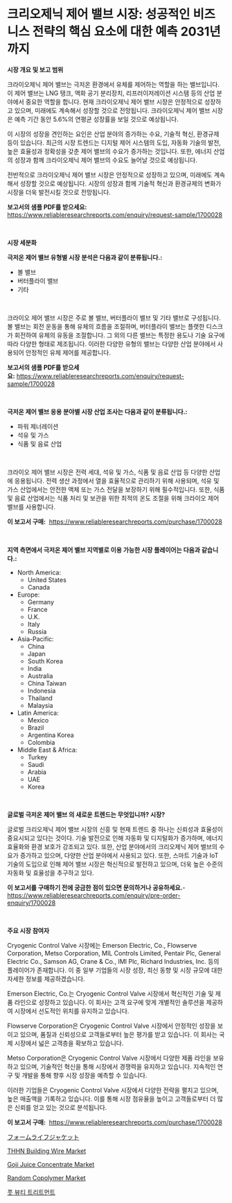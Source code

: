 <p><h1>크리오제닉 제어 밸브 시장: 성공적인 비즈니스 전략의 핵심 요소에 대한 예측 2031년까지</h1></p><p><strong>시장 개요 및 보고 범위</strong></p>
<p><p>크라이오제닉 제어 밸브는 극저온 환경에서 유체를 제어하는 역할을 하는 밸브입니다. 이 제어 밸브는 LNG 탱크, 액화 공기 분리장치, 리프러이저레이션 시스템 등의 산업 분야에서 중요한 역할을 합니다. 현재 크라이오제닉 제어 밸브 시장은 안정적으로 성장하고 있으며, 미래에도 계속해서 성장할 것으로 전망됩니다. 크라이오제닉 제어 밸브 시장은 예측 기간 동안 5.6%의 연평균 성장률을 보일 것으로 예상됩니다.</p><p>이 시장의 성장을 견인하는 요인은 산업 분야의 증가하는 수요, 기술적 혁신, 환경규제 등이 있습니다. 최근의 시장 트렌드는 디지털 제어 시스템의 도입, 자동화 기술의 발전, 높은 효율성과 정확성을 갖춘 제어 밸브의 수요가 증가하는 것입니다. 또한, 에너지 산업의 성장과 함께 크라이오제닉 제어 밸브의 수요도 늘어날 것으로 예상됩니다.</p><p>전반적으로 크라이오제닉 제어 밸브 시장은 안정적으로 성장하고 있으며, 미래에도 계속해서 성장할 것으로 예상됩니다. 시장의 성장과 함께 기술적 혁신과 환경규제의 변화가 시장을 더욱 발전시킬 것으로 전망됩니다.</p></p>
<p><strong>보고서의 샘플 PDF를 받으세요:</strong> <a href="https://www.reliableresearchreports.com/enquiry/request-sample/1700028">https://www.reliableresearchreports.com/enquiry/request-sample/1700028</a></p>
<p>&nbsp;</p>
<p><strong>시장 세분화</strong></p>
<p><strong>극저온 제어 밸브 유형별 시장 분석은 다음과 같이 분류됩니다.:</strong></p>
<p><ul><li>볼 밸브</li><li>버터플라이 밸브</li><li>기타</li></ul></p>
<p>&nbsp;</p>
<p><p>크라이오 제어 밸브 시장은 주로 볼 밸브, 버터플라이 밸브 및 기타 밸브로 구성됩니다. 볼 밸브는 회전 운동을 통해 유체의 흐름을 조절하며, 버터플라이 밸브는 플랫한 디스크가 회전하여 유체의 유동을 조절합니다. 그 외의 다른 밸브는 특정한 용도나 기술 요구에 따라 다양한 형태로 제조됩니다. 이러한 다양한 유형의 밸브는 다양한 산업 분야에서 사용되어 안정적인 유체 제어를 제공합니다.</p></p>
<p><strong>보고서의 샘플 PDF를 받으세요:</strong>&nbsp;<a href="https://www.reliableresearchreports.com/enquiry/request-sample/1700028">https://www.reliableresearchreports.com/enquiry/request-sample/1700028</a></p>
<p>&nbsp;</p>
<p><strong> 극저온 제어 밸브 응용 분야별 시장 산업 조사는 다음과 같이 분류됩니다.:</strong></p>
<p><ul><li>파워 제너레이션</li><li>석유 및 가스</li><li>식품 및 음료 산업</li></ul></p>
<p>&nbsp;</p>
<p><p>크라이오 제어 밸브 시장은 전력 세대, 석유 및 가스, 식품 및 음료 산업 등 다양한 산업에 응용됩니다. 전력 생산 과정에서 열을 효율적으로 관리하기 위해 사용되며, 석유 및 가스 산업에서는 안전한 액체 또는 가스 전달을 보장하기 위해 필수적입니다. 또한, 식품 및 음료 산업에서는 식품 처리 및 보관을 위한 최적의 온도 조절을 위해 크라이오 제어 밸브를 사용합니다.</p></p>
<p><strong>이 보고서 구매:</strong>&nbsp; <a href="https://www.reliableresearchreports.com/purchase/1700028">https://www.reliableresearchreports.com/purchase/1700028</a></p>
<p>&nbsp;</p>
<p><strong>지역 측면에서 극저온 제어 밸브 지역별로 이용 가능한 시장 플레이어는 다음과 같습니다.:</strong></p>
<p><ul>
    <li>
        North America:
        <ul>
            <li>United States</li>
            <li>Canada</li>
        </ul>
    </li>
    <li>
        Europe:
        <ul>
            <li>Germany</li>
            <li>France</li>
            <li>U.K.</li>
            <li>Italy</li>
            <li>Russia</li>
        </ul>
    </li>
    <li>
        Asia-Pacific:
        <ul>
            <li>China</li>
            <li>Japan</li>
            <li>South Korea</li>
            <li>India</li>
            <li>Australia</li>
            <li>China Taiwan</li>
            <li>Indonesia</li>
            <li>Thailand</li>
            <li>Malaysia</li>
        </ul>
    </li>
    <li>
        Latin America:
        <ul>
            <li>Mexico</li>
            <li>Brazil</li>
            <li>Argentina Korea</li>
            <li>Colombia</li>
        </ul>
    </li>
    <li>
        Middle East & Africa:
        <ul>
            <li>Turkey</li>
            <li>Saudi</li>
            <li>Arabia</li>
            <li>UAE</li>
            <li>Korea</li>
        </ul>
    </li>
    </ul></p>
<p>&nbsp;</p>
<p><strong>글로벌 극저온 제어 밸브 의 새로운 트렌드는 무엇입니까? 시장?</strong></p>
<p><p>글로벌 크리오제닉 제어 밸브 시장의 신흥 및 현재 트렌드 중 하나는 신뢰성과 효율성이 중요시되고 있다는 것이다. 기술 발전으로 인해 자동화 및 디지털화가 증가하며, 에너지 효율화와 환경 보호가 강조되고 있다. 또한, 산업 분야에서의 크리오제닉 제어 밸브의 수요가 증가하고 있으며, 다양한 산업 분야에서 사용되고 있다. 또한, 스마트 기술과 IoT 기술의 도입으로 인해 제어 밸브 시장은 혁신적으로 발전하고 있으며, 더욱 높은 수준의 자동화 및 효율성을 추구하고 있다.</p></p>
<p><strong>이 보고서를 구매하기 전에 궁금한 점이 있으면 문의하거나 공유하세요.</strong>- <a href="https://www.reliableresearchreports.com/enquiry/pre-order-enquiry/1700028">https://www.reliableresearchreports.com/enquiry/pre-order-enquiry/1700028</a></p>
<p>&nbsp;</p>
<p><strong>주요 시장 참여자</strong></p>
<p><p>Cryogenic Control Valve 시장에는 Emerson Electric, Co., Flowserve Corporation, Metso Corporation, MIL Controls Limited, Pentair Plc, General Electric Co., Samson AG, Crane & Co., IMI Plc, Richard Industries, Inc. 등의 플레이어가 존재합니다. 이 중 일부 기업들의 시장 성장, 최신 동향 및 시장 규모에 대한 자세한 정보를 제공하겠습니다.</p><p>Emerson Electric, Co.는 Cryogenic Control Valve 시장에서 혁신적인 기술 및 제품 라인으로 성장하고 있습니다. 이 회사는 고객 요구에 맞게 개별적인 솔루션을 제공하여 시장에서 선도적인 위치를 유지하고 있습니다.</p><p>Flowserve Corporation은 Cryogenic Control Valve 시장에서 안정적인 성장을 보이고 있으며, 품질과 신뢰성으로 고객들로부터 높은 평가를 받고 있습니다. 이 회사는 국제 시장에서 넓은 고객층을 확보하고 있습니다.</p><p>Metso Corporation은 Cryogenic Control Valve 시장에서 다양한 제품 라인을 보유하고 있으며, 기술적인 혁신을 통해 시장에서 경쟁력을 유지하고 있습니다. 지속적인 연구 및 개발을 통해 향후 시장 성장을 예측할 수 있습니다.</p><p>이러한 기업들은 Cryogenic Control Valve 시장에서 다양한 전략을 펼치고 있으며, 높은 매출액을 기록하고 있습니다. 이를 통해 시장 점유율을 높이고 고객들로부터 더 많은 신뢰를 얻고 있는 것으로 분석됩니다.</p></p>
<p><strong>이 보고서 구매:</strong>&nbsp;&nbsp;<a href="https://www.reliableresearchreports.com/purchase/1700028">https://www.reliableresearchreports.com/purchase/1700028</a></p>
<p><p><a href="https://github.com/xnljig2898992/Market-Research-Report-List-1/blob/main/3555139192233.md">フォームライフジャケット</a></p><p><a href="https://issuu.com/reportprime-2/docs/thhn-building-wire-market-size-2030.pptx">THHN Building Wire Market</a></p><p><a href="https://view.publitas.com/reportprime-1/goji-juice-concentrate-market-research-report-the-key-to-successful-business-strategy-forecasted-for-period-from-2024-2031/">Goji Juice Concentrate Market</a></p><p><a href="https://github.com/PeterParrish5/Market-Research-Report-List-3/blob/main/random-copolymer-market.md">Random Copolymer Market</a></p><p><a href="https://medium.com/@ishacian.georges/%EB%B0%9C-%EB%AF%B8%EC%9A%A9-%EC%B9%98%EB%A3%8C-%EC%8B%9C%EC%9E%A5-%EC%A0%84%EB%A7%9D-%EC%82%B0%EC%97%85-%EA%B0%9C%EC%9A%94-%EB%B0%8F-%EC%98%88%EC%B8%A1-2024%EB%85%84%EB%B6%80%ED%84%B0-2031%EB%85%84%EA%B9%8C%EC%A7%80-0c69beafe72b">풋 뷰티 트리트먼트</a></p></p>
